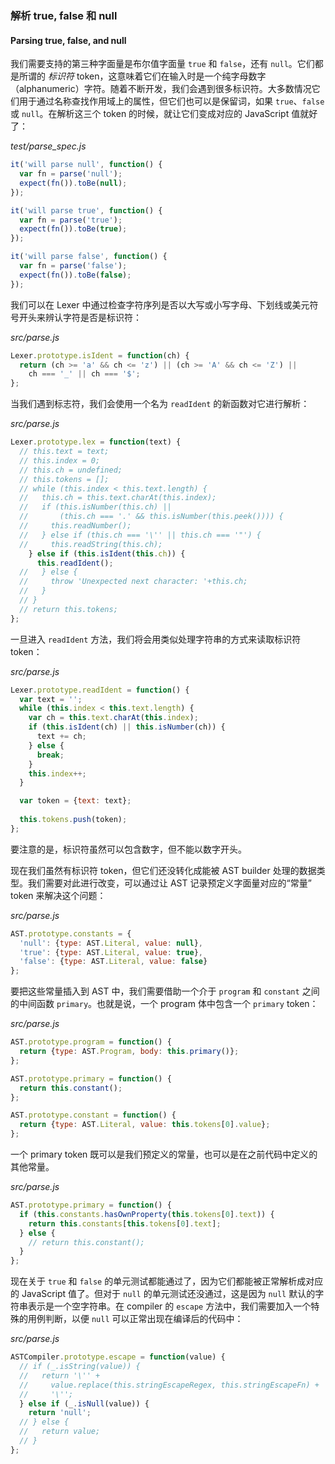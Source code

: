 ### 解析 true, false 和 null
#### Parsing true, false, and null

我们需要支持的第三种字面量是布尔值字面量 `true` 和 `false`，还有 `null`。它们都是所谓的 _标识符_ token，这意味着它们在输入时是一个纯字母数字（alphanumeric）字符。随着不断开发，我们会遇到很多标识符。大多数情况它们用于通过名称查找作用域上的属性，但它们也可以是保留词，如果 `true`、`false` 或 `null`。在解析这三个 token 的时候，就让它们变成对应的 JavaScript 值就好了：

_test/parse_spec.js_

```js
it('will parse null', function() {
  var fn = parse('null');
  expect(fn()).toBe(null);
});

it('will parse true', function() {
  var fn = parse('true');
  expect(fn()).toBe(true);
});

it('will parse false', function() {
  var fn = parse('false');
  expect(fn()).toBe(false);
});
```

我们可以在 Lexer 中通过检查字符序列是否以大写或小写字母、下划线或美元符号开头来辨认字符是否是标识符：

_src/parse.js_

```js
Lexer.prototype.isIdent = function(ch) {
  return (ch >= 'a' && ch <= 'z') || (ch >= 'A' && ch <= 'Z') ||
    ch === '_' || ch === '$';
};
```

当我们遇到标志符，我们会使用一个名为 `readIdent` 的新函数对它进行解析：

_src/parse.js_

```js
Lexer.prototype.lex = function(text) {
  // this.text = text;
  // this.index = 0;
  // this.ch = undefined;
  // this.tokens = [];
  // while (this.index < this.text.length) {
  //   this.ch = this.text.charAt(this.index);
  //   if (this.isNumber(this.ch) ||
  //       (this.ch === '.' && this.isNumber(this.peek()))) {
  //     this.readNumber();
  //   } else if (this.ch === '\'' || this.ch === '"') {
  //     this.readString(this.ch);
    } else if (this.isIdent(this.ch)) {
      this.readIdent();
  //   } else {
  //     throw 'Unexpected next character: '+this.ch;
  //   }
  // }
  // return this.tokens;
};
```

一旦进入 `readIdent` 方法，我们将会用类似处理字符串的方式来读取标识符 token：

_src/parse.js_

```js
Lexer.prototype.readIdent = function() {
  var text = '';
  while (this.index < this.text.length) {
    var ch = this.text.charAt(this.index);
    if (this.isIdent(ch) || this.isNumber(ch)) {
      text += ch;
    } else {
      break; 
    }
    this.index++;
  }

  var token = {text: text};
  
  this.tokens.push(token);
};
```

要注意的是，标识符虽然可以包含数字，但不能以数字开头。

现在我们虽然有标识符 token，但它们还没转化成能被 AST builder 处理的数据类型。我们需要对此进行改变，可以通过让 AST 记录预定义字面量对应的“常量” token 来解决这个问题：

_src/parse.js_

```js
AST.prototype.constants = {
  'null': {type: AST.Literal, value: null},
  'true': {type: AST.Literal, value: true},
  'false': {type: AST.Literal, value: false}
};
```

要把这些常量插入到 AST 中，我们需要借助一个介于 `program` 和 `constant` 之间的中间函数 `primary`。也就是说，一个 program 体中包含一个 `primary` token：

_src/parse.js_

```js
AST.prototype.program = function() {
  return {type: AST.Program, body: this.primary()};
};

AST.prototype.primary = function() {
  return this.constant();
};

AST.prototype.constant = function() {
  return {type: AST.Literal, value: this.tokens[0].value};
};
```

一个 primary token 既可以是我们预定义的常量，也可以是在之前代码中定义的其他常量。

_src/parse.js_

```js
AST.prototype.primary = function() {
  if (this.constants.hasOwnProperty(this.tokens[0].text)) {
    return this.constants[this.tokens[0].text];
  } else {
    // return this.constant();
  }
};
```

现在关于 `true` 和 `false` 的单元测试都能通过了，因为它们都能被正常解析成对应的 JavaScript 值了。但对于 `null` 的单元测试还没通过，这是因为 `null` 默认的字符串表示是一个空字符串。在 compiler 的 `escape` 方法中，我们需要加入一个特殊的用例判断，以便 `null` 可以正常出现在编译后的代码中：

_src/parse.js_

```js
ASTCompiler.prototype.escape = function(value) {
  // if (_.isString(value)) {
  //   return '\'' +
  //     value.replace(this.stringEscapeRegex, this.stringEscapeFn) +
  //     '\'';
  } else if (_.isNull(value)) {
    return 'null';
  // } else {
  //   return value;
  // }
};
```
